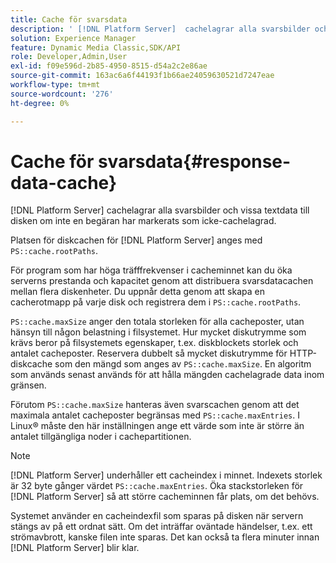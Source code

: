 ```yaml
---
title: Cache för svarsdata
description: ' [!DNL Platform Server]  cachelagrar alla svarsbilder och vissa textdata till disken om inte en begäran har markerats som otillgänglig.'
solution: Experience Manager
feature: Dynamic Media Classic,SDK/API
role: Developer,Admin,User
exl-id: f09e596d-2b85-4950-8515-d54a2c2e86ae
source-git-commit: 163ac6a6f44193f1b66ae24059630521d7247eae
workflow-type: tm+mt
source-wordcount: '276'
ht-degree: 0%

---
```


# Cache för svarsdata{#response-data-cache}

[!DNL Platform Server] cachelagrar alla svarsbilder och vissa textdata till disken om inte en begäran har markerats som icke-cachelagrad.

Platsen för diskcachen för [!DNL Platform Server] anges med `PS::cache.rootPaths`.

För program som har höga träfffrekvenser i cacheminnet kan du öka serverns prestanda och kapacitet genom att distribuera svarsdatacachen mellan flera diskenheter. Du uppnår detta genom att skapa en cacherotmapp på varje disk och registrera dem i `PS::cache.rootPaths`.

`PS::cache.maxSize` anger den totala storleken för alla cacheposter, utan hänsyn till någon belastning i filsystemet. Hur mycket diskutrymme som krävs beror på filsystemets egenskaper, t.ex. diskblockets storlek och antalet cacheposter. Reservera dubbelt så mycket diskutrymme för HTTP-diskcache som den mängd som anges av `PS::cache.maxSize`. En algoritm som används senast används för att hålla mängden cachelagrade data inom gränsen.

Förutom `PS::cache.maxSize` hanteras även svarscachen genom att det maximala antalet cacheposter begränsas med `PS::cache.maxEntries`. I Linux® måste den här inställningen ange ett värde som inte är större än antalet tillgängliga noder i cachepartitionen.

>[!NOTE]
>
>[!DNL Platform Server] underhåller ett cacheindex i minnet. Indexets storlek är 32 byte gånger värdet `PS::cache.maxEntries`. Öka stackstorleken för [!DNL Platform Server] så att större cacheminnen får plats, om det behövs.

Systemet använder en cacheindexfil som sparas på disken när servern stängs av på ett ordnat sätt. Om det inträffar oväntade händelser, t.ex. ett strömavbrott, kanske filen inte sparas. Det kan också ta flera minuter innan [!DNL Platform Server] blir klar.
